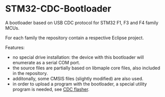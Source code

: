 # STM32-CDC-Bootloader

A bootloader based on USB CDC protocol for STM32 F1, F3 and F4 family MCUs.



For each family the repository contain a respective Eclipse project.

Features:
- no special drive installation: the device with this bootloader will enumerate as a serial COM port.
- the source files are partially based on libmaple core files, also included in the repository.
- additonally, some CMSIS files (slightly modified) are also used.
- in order to upload a program with the bootloader, a special utility program is needed, see [CDC flasher](https://github.com/stevstrong/CDC-flasher).
